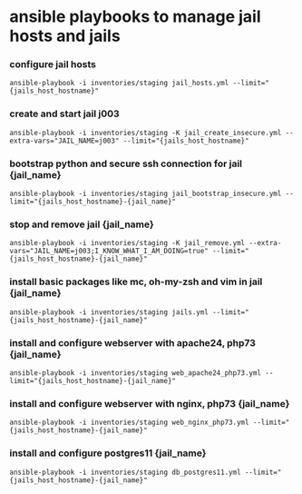 # ansible playbooks to manage jail hosts and jails

### configure jail hosts

```
ansible-playbook -i inventories/staging jail_hosts.yml --limit="{jails_host_hostname}"
```

### create and start jail j003

```
ansible-playbook -i inventories/staging -K jail_create_insecure.yml --extra-vars="JAIL_NAME=j003" --limit="{jails_host_hostname}"
```

### bootstrap python and secure ssh connection for jail {jail_name}

```
ansible-playbook -i inventories/staging jail_bootstrap_insecure.yml --limit="{jails_host_hostname}-{jail_name}"
```

### stop and remove jail {jail_name}

```
ansible-playbook -i inventories/staging -K jail_remove.yml --extra-vars="JAIL_NAME=j003;I_KNOW_WHAT_I_AM_DOING=true" --limit="{jails_host_hostname}-{jail_name}"
```

### install basic packages like mc, oh-my-zsh and vim in jail {jail_name}

```
ansible-playbook -i inventories/staging jails.yml --limit="{jails_host_hostname}-{jail_name}"
```

### install and configure webserver with apache24, php73 {jail_name}

```
ansible-playbook -i inventories/staging web_apache24_php73.yml --limit="{jails_host_hostname}-{jail_name}"
```

### install and configure webserver with nginx, php73 {jail_name}

```
ansible-playbook -i inventories/staging web_nginx_php73.yml --limit="{jails_host_hostname}-{jail_name}"
```

### install and configure postgres11 {jail_name}

```
ansible-playbook -i inventories/staging db_postgres11.yml --limit="{jails_host_hostname}-{jail_name}"
```
